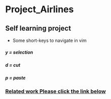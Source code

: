 # Project_Airlines
## Self learning project

* Some short-keys to navigate in vim
##### y = selection
##### d = cut
##### p = paste

### [Related work Please click the link below](https://ac.els-cdn.com/S1877050915033815/1-s2.0-S1877050915033815-main.pdf?_tid=b987188b-de9c-4656-8332-221c786fd1d4&acdnat=1546831662_ecc6fbe9c401f1e724924fa40e8d939f)
